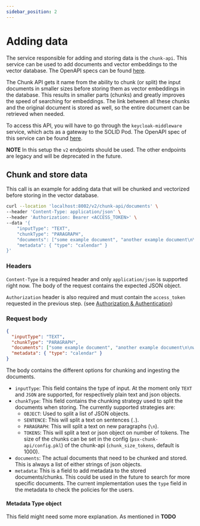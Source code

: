 ```yaml
---
sidebar_position: 2
---
```


# Adding data

The service responsible for adding and storing data is the `chunk-api`. This service can be used to add documents and vector embeddings to the vector database. The OpenAPI specs can be found [here](http://localhost:8001/docs).

The Chunk API gets it name from the ability to chunk (or split) the input documents in smaller sizes before storing them as vector embeddings in the database. This results in smaller parts (chunks) and greatly improves the speed of searching for embeddings. The link between all these chunks and the original document is stored as well, so the entire document can be retrieved when needed.

To access this API, you will have to go through the `keycloak-middleware` service, which acts as a gateway to the SOLID Pod. The OpenAPI spec of this service can be found [here](http://localhost:8002/docs).

**NOTE**
In this setup the `v2` endpoints should be used. The other endpoints are legacy and will be deprecated in the future.

## Chunk and store data

This call is an example for adding data that will be chunked and vectorized before storing in the vector database.

```bash
curl --location 'localhost:8002/v2/chunk-api/documents' \
--header 'Content-Type: application/json' \
--header 'Authorization: Bearer <ACCESS_TOKEN>' \
--data '{
    "inputType": "TEXT",
    "chunkType": "PARAGRAPH",
    "documents": ["some example document", "another example document\n\nwhich should be split in paragraphs"],
    "metadata": { "type": "calendar" }
}'
```

### Headers

`Content-Type` is a required header and only `application/json` is supported right now. The body of the request contains the expected JSON object.

`Authorization` header is also required and must contain the `access_token` requested in the previous step. (see [Authorization & Authentication](./authorization-authentication.mdx#request-access-token))

### Request body

```json
{
  "inputType": "TEXT",
  "chunkType": "PARAGRAPH",
  "documents": ["some example document", "another example document\n\nwhich should be split in paragraphs"],
  "metadata": { "type": "calendar" }
}
```

The body contains the different options for chunking and ingesting the documents.

- `inputType`: This field contains the type of input. At the moment only `TEXT` and `JSON` are supported, for respectively plain text and json objects.
- `chunkType`: This field contains the chunking strategy used to split the documents when storing. The currently supported strategies are:
  - `OBJECT`: Used to split a list of JSON objects.
  - `SENTENCE`: This will split a text on sentences (`.`).
  - `PARAGRAPH`: This will split a text on new paragraphs (`\n`).
  - `TOKENS`: This will split a text or json object on number of tokens. The size of the chunks can be set in the config (`psx-chunk-api/config.pkl`) of the chunk-api (`chunk_size_tokens`, default is 1000).
- `documents`: The actual documents that need to be chunked and stored. This is always a list of either strings of json objects.
- `metadata`: This is a field to add metadata to the stored documents/chunks. This could be used in the future to search for more specific documents. The current implementation uses the `type` field in the metadata to check the policies for the users.

#### Metadata Type object

This field might need some more explanation.
As mentioned in
**TODO**
